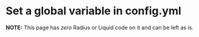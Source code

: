# Set a global variable in config.yml

**NOTE:** This page has _zero_ Radius or Liquid code on it and can be left as is.
